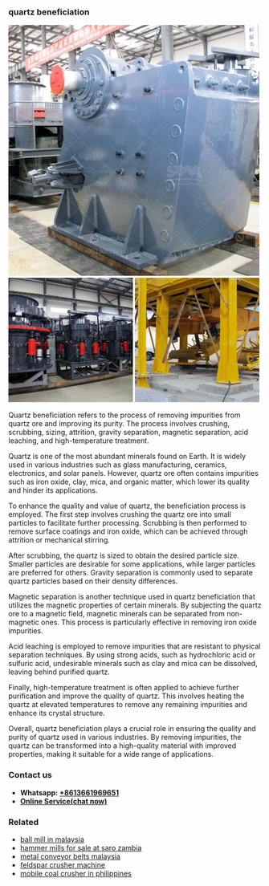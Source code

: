 <h3>quartz beneficiation</h3><img src='1703042371.jpg' alt=''><p>Quartz beneficiation refers to the process of removing impurities from quartz ore and improving its purity. The process involves crushing, scrubbing, sizing, attrition, gravity separation, magnetic separation, acid leaching, and high-temperature treatment.</p><p>Quartz is one of the most abundant minerals found on Earth. It is widely used in various industries such as glass manufacturing, ceramics, electronics, and solar panels. However, quartz ore often contains impurities such as iron oxide, clay, mica, and organic matter, which lower its quality and hinder its applications.</p><p>To enhance the quality and value of quartz, the beneficiation process is employed. The first step involves crushing the quartz ore into small particles to facilitate further processing. Scrubbing is then performed to remove surface coatings and iron oxide, which can be achieved through attrition or mechanical stirring.</p><p>After scrubbing, the quartz is sized to obtain the desired particle size. Smaller particles are desirable for some applications, while larger particles are preferred for others. Gravity separation is commonly used to separate quartz particles based on their density differences.</p><p>Magnetic separation is another technique used in quartz beneficiation that utilizes the magnetic properties of certain minerals. By subjecting the quartz ore to a magnetic field, magnetic minerals can be separated from non-magnetic ones. This process is particularly effective in removing iron oxide impurities.</p><p>Acid leaching is employed to remove impurities that are resistant to physical separation techniques. By using strong acids, such as hydrochloric acid or sulfuric acid, undesirable minerals such as clay and mica can be dissolved, leaving behind purified quartz.</p><p>Finally, high-temperature treatment is often applied to achieve further purification and improve the quality of quartz. This involves heating the quartz at elevated temperatures to remove any remaining impurities and enhance its crystal structure.</p><p>Overall, quartz beneficiation plays a crucial role in ensuring the quality and purity of quartz used in various industries. By removing impurities, the quartz can be transformed into a high-quality material with improved properties, making it suitable for a wide range of applications.</p><h3>Contact us</h3><ul><li><strong>Whatsapp:&nbsp;<a href="https://wa.me/8613661969651">+8613661969651</a></strong></li><li><a href="https://swt.shibang-china.com/?git&amp;zhl&amp;quartz beneficiation"><strong>Online Service(chat now)</strong></a></li></ul><h3>Related</h3><ul><li><a href='ball mill in malaysia.md'>ball mill in malaysia</a></li><li><a href='hammer mills for sale at saro zambia.md'>hammer mills for sale at saro zambia</a></li><li><a href='metal conveyor belts malaysia.md'>metal conveyor belts malaysia</a></li><li><a href='feldspar crusher machine.md'>feldspar crusher machine</a></li><li><a href='mobile coal crusher in philippines.md'>mobile coal crusher in philippines</a></li></ul>